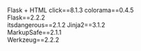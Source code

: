 Flask + HTML
click==8.1.3
colorama==0.4.5    
Flask==2.2.2       
itsdangerous==2.1.2
Jinja2==3.1.2      
MarkupSafe==2.1.1  
Werkzeug==2.2.2   
